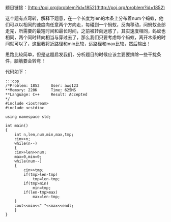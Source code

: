 <!--
.. title: POJ 1852 Ants C++版
.. slug: poj-1852
.. date: 2013-04-07T09:49:19+08:00
.. tags:
.. link:
.. description:
.. type: text
-->

题目链接：[http://poj.org/problem?id=1852](http://poj.org/problem?id=1852)

这个题有点弯转，解释下题意，在一个长度为len的木条上分布着num个蚂蚁，他们可以以相同的速度向任意两个方向走，每碰到一个蚂蚁，反向移动，问蚂蚁全部走完，所需要的最短时间和最长时间，之前被转向迷惑了，其实速度相同，蚂蚁也相同，两个同时转向相当与穿过去了，那么我们只要考虑每个蚂蚁，离开木条的时间就可以了，这里我将近路径和min比较，远路径和max比较，然后输出！

思路比较简单，但是这题启发我们，分析题目的时候应该主要要排除一些干扰条件，脑筋要会转弯！

代码如下：

	:::cpp
	/*Problem: 1852		User: awq123
	**Memory: 220K		Time: 625MS
	**Language: C++		Result: Accepted
	*/
	#include <iostream>
	#include <cstdio>

	using namespace std;

	int main()
	{
	    int n,len,num,min,max,tmp;
	    cin>>n;
	    while(n--)
	    {
		cin>>len>>num;
		max=0,min=0;
		while(num--)
		{
		    cin>>tmp;
		    if(tmp>len-tmp)
		        tmp=len-tmp;
		    if(tmp>min)
		        min=tmp;
		    if(len-tmp>max)
		        max=len-tmp;
		}
		cout<<min<<" "<<max<<endl;
	    }
	}
